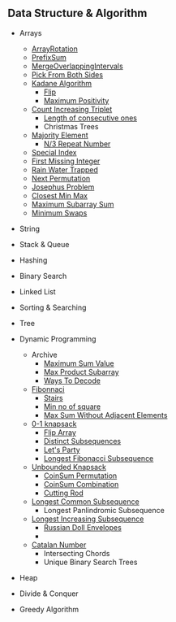 ## Data Structure & Algorithm

- Arrays
  - [ArrayRotation](DSAlgo/src/Arrays/ArrayRotation.java)
  - [PrefixSum](DSAlgo/src/Arrays/easy/PrefixSum.java)
  - [MergeOverlappingIntervals](DSAlgo/src/Arrays/MergeOverLappingIntervals.java)
  - [Pick From Both Sides](DSAlgo/src/Arrays/PickFromBothSides.java)
  - [Kadane Algorithm](DSAlgo/src/Arrays/MaximumSubarraySum.java)
    - [Flip](DSAlgo/src/Arrays/Flip.java)
    - [Maximum Positivity](DSAlgo/src/Arrays/MaximumPositivity.java)
  - [Count Increasing Triplet](DSAlgo/src/Arrays/CoutingTriplets.java)
    - [Length of consecutive ones](DSAlgo/src/Arrays/LenOfLongestConsOnes.java)
    - Christmas Trees
  - [Majority Element](DSAlgo/src/Arrays/MajorityElement.java)
    - [N/3 Repeat Number](DSAlgo/src/Arrays/N3RepeatNo.java)
  - [Special Index](DSAlgo/src/Arrays/SpecialIndex.java)
  - [First Missing Integer](DSAlgo/src/Arrays/FirstMissingInteger.java)
  - [Rain Water Trapped](DSAlgo/src/Arrays/TrappingRainWater.java)
  - [Next Permutation](DSAlgo/src/Arrays/NextPermutation.java)
  - [Josephus Problem](DSAlgo/src/Arrays/JosephusProblem.java)
  - [Closest Min Max](DSAlgo/src/Arrays/ClosestMinMax.java)
  - [Maximum Subarray Sum](DSAlgo/src/Arrays/MaximumSubarraySum.java)
  - [Minimum Swaps](DSAlgo/src/Arrays/MinimumSwaps.java)
- String
- Stack & Queue
- Hashing
- Binary Search
- Linked List
- Sorting & Searching
- Tree
- Dynamic Programming

  - Archive
    - [Maximum Sum Value](DSAlgo/src/Dynamic_Programming_Library/MaximumSumValue.java)
    - [Max Product Subarray](DSAlgo/src/Dynamic_Programming_Library/MaxProductSubArray.java)
    - [Ways To Decode](DSAlgo/src/Dynamic_Programming_Library/WaysToDecode.java)
  - [Fibonnaci]()
    - [Stairs]()
    - [Min no of square]()
    - [Max Sum Without Adjacent Elements]()
  - [0-1 knapsack](DSAlgo/src/Dynamic_Programming_Library/Knapsack01.java)
    - [Flip Array](DSAlgo/src/Dynamic_Programming_Library/FlipArray.java)
    - [Distinct Subsequences](DSAlgo/src/Dynamic_Programming_Library/DistinctSubsequences.java)
    - [Let's Party](DSAlgo/src/Dynamic_Programming_Library/DanceArrangement.java)
    - [Longest Fibonacci Subsequence](DSAlgo/src/Dynamic_Programming_Library/LongestFibSubsequence.java)
  - [Unbounded Knapsack](DSAlgo/src/Dynamic_Programming_Library/UnboundedKnapsack.java)
    - [CoinSum Permutation](DSAlgo/src/Dynamic_Programming_Library/CoinSumPermutation.java)
    - [CoinSum Combination](DSAlgo/src/Dynamic_Programming_Library/CoinSumCombination.java)
    - [Cutting Rod](DSAlgo/src/Dynamic_Programming_Library/CuttingRod.java)
  - [Longest Common Subsequence](DSAlgo/src/Dynamic_Programming_Library/LCS.java)
    - Longest Panlindromic Subsequence
  - [Longest Increasing Subsequence](DSAlgo/src/Dynamic_Programming_Library/LIS.java)
    - [Russian Doll Envelopes](DSAlgo/src/Dynamic_Programming_Library/RussianDollEnvelopes.java)
    -
  - [Catalan Number](DSAlgo/src/Dynamic_Programming_Library/IntersectingChordsCircle.java)
    - Intersecting Chords
    - Unique Binary Search Trees

- Heap
- Divide & Conquer
- Greedy Algorithm
